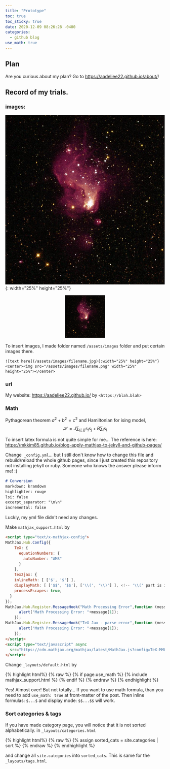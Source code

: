 ```yaml
---
title: "Prototype"
toc: true
toc_sticky: true
date: 2020-12-09 08:26:28 -0400
categories: 
  - github blog
use_math: true
---
```


## Plan
Are you curious about my plan? Go to <https://aadeliee22.github.io/about/>!

## Record of my trials.
### images:
![On June 18, 2019](/assets/images/june-18-2019-hubble-v-nebula.jpg){: width="25%" height="25%"}
<center><img src="/assets/images/june-18-2019-hubble-v-nebula.jpg" width="25%" height="25%"></center>

To insert images, I made folder named `/assets/images` folder and put certain images there.
```
![text here](/assets/images/filename.jpg){:width="25%" height="25%"}
<center><img src="/assets/images/filename.png" width="25%" height="25%"></center>
```

### url 
My website: <https://aadeliee22.github.io/> by `<https://blah.blah>`

### Math
Pythagorean theorem $a^2 + b^2 = c^2$ and Hamiltonian for ising model,
$$
\mathcal{H} = J\sum_{\langle i, j\rangle} s_i s_j + B\sum_i s_i
$$

To insert latex formula is not quite simple for me... The reference is here: <https://mkkim85.github.io/blog-apply-mathjax-to-jekyll-and-github-pages/>

Change` _config.yml`... but I still don't know how to change this file and rebuild/reload the whole github pages, since I just created this repository not installing jekyll or ruby. Someone who knows the answer please inform me! :(
```markdown
# Conversion
markdown: kramdown
highlighter: rouge
lsi: false
excerpt_separator: "\n\n"
incremental: false
```
Luckly, my yml file didn't need any changes.

Make `mathjax_support.html` by

~~~html
<script type="text/x-mathjax-config">
MathJax.Hub.Config({
    TeX: {
      equationNumbers: {
        autoNumber: "AMS"
      }
    },
    tex2jax: {
    inlineMath: [ ['$', '$'] ],
    displayMath: [ ['$$', '$$'], ['\\(', '\\)'] ], <!-- '\\(' part is important for me. -->
    processEscapes: true,
  }
});
MathJax.Hub.Register.MessageHook("Math Processing Error",function (message) {
	  alert("Math Processing Error: "+message[1]);
	});
MathJax.Hub.Register.MessageHook("TeX Jax - parse error",function (message) {
	  alert("Math Processing Error: "+message[1]);
	});
</script>
<script type="text/javascript" async
  src="https://cdn.mathjax.org/mathjax/latest/MathJax.js?config=TeX-MML-AM_CHTML">
</script>
~~~

Change `_layouts/default.html` by 

{% highlight html%}
{% raw %}
     {% if page.use_math %} {% include mathjax_support.html %} {% endif %}
{% endraw %}
{% endhighlight %}

Yes! Almost over! But not totally...
If you want to use math formula, than you need to add `use_math: true` at front-matter of the post.
Then inline formulas: `$...$` and display mode: `$$...$$` will work.

### Sort categories & tags
If you have made category page, you will notice that it is not sorted alphabetically.
in `_layouts/categories.html`

{% highlight html%}
{% raw %}
	{% assign sorted_cats = site.categories | sort %}
{% endraw %}
{% endhighlight %}

and change all `site.categories` into `sorted_cats`.
This is same for the `_layouts/tags.html`.
